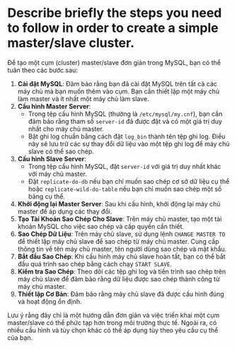 # Describe briefly the steps you need to follow in order to create a simple master/slave cluster.

Để tạo một cụm (cluster) master/slave đơn giản trong MySQL, bạn có thể tuân theo các bước sau:

1. **Cài đặt MySQL**: Đảm bảo rằng bạn đã cài đặt MySQL trên tất cả các máy chủ mà bạn muốn thêm vào cụm. Bạn cần thiết lập một máy chủ làm master và ít nhất một máy chủ làm slave.
2. **Cấu hình Master Server**:
    - Trong tệp cấu hình MySQL (thường là `/etc/mysql/my.cnf`), bạn cần đảm bảo rằng tham số `server-id` đã được đặt và có một giá trị duy nhất cho máy chủ master.
    - Bật ghi log chuẩn bằng cách đặt `log_bin` thành tên tệp ghi log. Điều này sẽ lưu trữ các sự thay đổi dữ liệu vào một tệp ghi log để máy chủ slave có thể sao chép.
3. **Cấu hình Slave Server**:
    - Trong tệp cấu hình MySQL, đặt `server-id` với giá trị duy nhất khác với máy chủ master.
    - Đặt `replicate-do-db` nếu bạn chỉ muốn sao chép cơ sở dữ liệu cụ thể hoặc `replicate-wild-do-table` nếu bạn chỉ muốn sao chép một số bảng cụ thể.
4. **Khởi động lại Master Server**: Sau khi cấu hình, khởi động lại máy chủ master để áp dụng các thay đổi.
5. **Tạo Tài Khoản Sao Chép Cho Slave**: Trên máy chủ master, tạo một tài khoản MySQL cho việc sao chép và cấp quyền cần thiết.
6. **Sao Chép Dữ Liệu**: Trên máy chủ slave, sử dụng lệnh `CHANGE MASTER TO` để thiết lập máy chủ slave để sao chép từ máy chủ master. Cung cấp thông tin về tên máy chủ master, tên người dùng sao chép và mật khẩu.
7. **Bắt đầu Sao Chép**: Khi cấu hình máy chủ slave hoàn tất, bạn có thể bắt đầu quá trình sao chép bằng cách chạy `START SLAVE`.
8. **Kiểm tra Sao Chép**: Theo dõi các tệp ghi log và tiến trình sao chép trên máy chủ slave để đảm bảo rằng dữ liệu được sao chép thành công từ máy chủ master.
9. **Thiết lập Cơ Bản**: Đảm bảo rằng máy chủ slave đã được cấu hình đúng và hoạt động ổn định.

Lưu ý rằng đây chỉ là một hướng dẫn đơn giản và việc triển khai một cụm master/slave có thể phức tạp hơn trong môi trường thực tế. Ngoài ra, có nhiều cấu hình và tùy chọn khác có thể áp dụng tùy theo yêu cầu cụ thể của bạn.